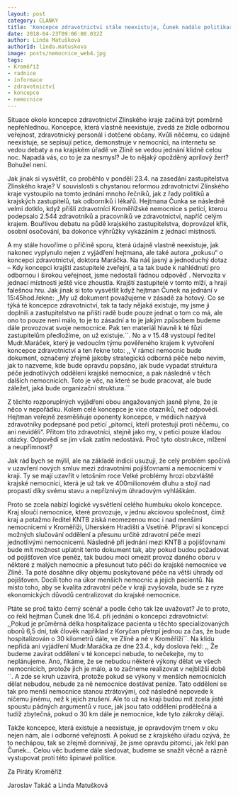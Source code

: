 ```yaml
---
layout: post
category: CLANKY
title: 'Koncepce zdravotnictví stále neexistuje, Čunek nadále politikaří'
date: 2018-04-23T09:06:00.032Z
author: Linda Matušková
authorId: linda.matuskova
image: posts/nemocnice_web4.jpg
tags: 
- Kroměříž
- radnice
- informace
- zdravotnictví
- koncepce
- nemocnice
---
```


Situace okolo koncepce zdravotnictví Zlínského kraje začíná být poměrně nepřehlednou. Koncepce, která vlastně neexistuje, zvedá ze židle odbornou veřejnost, zdravotnický personál i dotčené občany. Kvůli něčemu, co údajně neexistuje, se sepisují petice, demonstruje v nemocnici, na internetu se vedou debaty a na krajském úřadě ve Zlíně se vedou jednání klidně celou noc. Napadá vás, co to je za nesmysl? Je to nějaký opožděný aprílový žert? Bohužel není.

Jak jinak si vysvětlit, co proběhlo v pondělí 23.4. na zasedání zastupitelstva Zlínského kraje? V souvislosti s chystanou reformou zdravotnictví Zlínského kraje vystoupilo na tomto jednání mnoho řečníků, jak z řady politiků a krajských zastupitelů, tak odborníků i lékařů. Hejtmana Čunka se následně velmi dotklo, když přišli zdravotníci Kroměřížské nemocnice s peticí, kterou podepsalo 2.544 zdravotníků a pracovníků ve zdravotnictví, napříč celým krajem. Bouřlivou debatu na půdě krajského zastupitelstva, doprovázel křik, osobní osočování, ba dokonce výhrůžky vykázáním z jednací místnosti. 

A my stále hovoříme o příčině sporu, která údajně vlastně neexistuje, jak nakonec vyplynulo nejen z vyjádření hejtmana, ale také autora „pokusu“ o koncepci zdravotnictví, doktora Maráčka. Na náš jasný a jednoduchý dotaz – Kdy koncepci krajští zastupitelé zveřejní, a ta tak bude k nahlédnutí pro odbornou i širokou veřejnost, jsme nedostali řádnou odpověď . Nervozita v jednací místnosti ještě více zhoustla. Krajští zastupitelé v tomto mlží, a hrají falešnou hru. Jak jinak si toto vysvětlit když hejtman Čunek na jednání v 15:45hod.řekne: ,,My už dokument považujeme v zásadě za hotový. Co se týká té koncepce zdravotnictví, tak ta tady nějaká existuje, my jsme ji doplnili a zastupitelstvo na příští radě bude pouze jednat o tom co má, ale ono to pouze není málo, to je to zásadní a to je jakým způsobem budeme dále provozovat svoje nemocnice. Pak ten materiál hlavně k té fůzi zastupitelům předložíme, on už existuje.´´. No a v 15.48 vystoupí ředitel Mudr.Maráček, který je vedoucím týmu pověřeného krajem k vytvoření koncepce zdravotnictví a ten řekne toto: ,, V rámci nemocnic bude dokument, označený zřejmě jakoby strategická odborná péče nebo nevím, jak to nazveme, kde bude opravdu popsáno, jak bude vypadat struktura péče jednotlivých oddělení krajské nemocnice, a pak následně v těch dalších nemocnicích. Toto je věc, na které se bude pracovat, ale bude záležet, jaká bude organizační struktura.´´

Z těchto rozporuplných vyjádření obou angažovaných jasně plyne, že je něco v nepořádku. Kolem celé koncepce je více otazníků, než odpovědí. Hejtman veřejně zesměšňuje oponenty koncepce, v médiích nazývá zdravotníky podepsané pod peticí „pitomci, kteří protestují proti něčemu, co ani neviděli“. Přitom tito zdravotníci, stejně jako my, v petici pouze kladou otázky. Odpovědí se jim však zatím nedostává. Proč tyto obstrukce, mlžení a neupřímnost? 

 Jak rád bych se mýlil, ale na základě indicií usuzuji, že celý problém spočívá v uzavření nových smluv mezi zdravotními pojišťovnami a nemocnicemi v kraji. Ty se mají uzavřít v letošním roce  Velké problémy hrozí obzvláště krajské nemocnici, která je už tak ve 400milionovém dluhu a stojí nad propastí díky svému stavu a nepříznivým úhradovým vyhláškám.

Proto se zcela nabízí logické vysvětlení celého humbuku okolo koncepce. Kraj sloučí nemocnice, které provozuje,  v jednu akciovou společnost, čímž kraj a potažmo ředitel KNTB získá neomezenou moc i nad menšími nemocnicemi v Kroměříži, Uherském Hradišti a Vsetíně. Připraví si koncepci možných slučování oddělení a přesunu určité zdravotní péče mezi jednotlivými nemocnicemi. Následně při jednání mezi KNTB a pojišťovnami bude mít možnost uplatnit tento dokument tak, aby pokud budou požadovat od pojišťoven více peněz, tak budou moci omezit provoz daného oboru v některé z malých nemocnic a přesunout tuto péči do krajské nemocnice ve Zlíně. Ta poté dosáhne díky objemu poskytované péče na větší úhrady od pojišťoven. Docílí toho na úkor menších nemocnic a jejich pacientů. Na místo toho, aby se kvalita zdravotní péče v kraji zvyšovala, bude se z ryze ekonomických důvodů centralizovat do krajské nemocnice. 

Ptáte se proč takto černý scénář a podle čeho tak lze uvažovat? Je to proto, co řekl hejtman Čunek dne 16.4. při jednání o koncepci zdravotnictví: ,,Pokud je průměrná délka hospitalizace pacienta u těchto specializovaných oborů 6,5 dní, tak člověk například z Koryčan přetrpí jednou za čas, že bude hospitalizován o 30 kilometrů dále, ve Zlíně a né v Kroměříži´´. Na klidu nepřidá ani vyjádření Mudr.Maráčka ze dne 23.4., kdy doslova řekl: ,, Že budeme zavírat oddělení v té koncepci nebude, to nečekejte, my to neplánujeme. Ano, říkáme, že se nebudou některé výkony dělat ve všech nemocnicích, protože jich je málo, a to začneme realizovat v nejbližší době´´. A zde se kruh uzavírá, protože pokud se výkony v menších nemocnicích dělat nebudou, nebude za ně nemocnice dostávat peníze. Tato oddělení se tak pro menší nemocnice stanou ztrátovými, což následně nepovede k ničemu jinému, než k jejich zrušení. Ale to už na kraji budou mít zcela jistě spoustu pádných argumentů v ruce, jak jsou tato oddělení prodělečná a tudíž zbytečná, pokud o 30 km dále je nemocnice, kde tyto zákroky dělají.

Takže koncepce, která existuje a neexistuje, je opravdovým trnem v oku nejen nám, ale i odborné veřejnosti. A pokud se z krajského úřadu ozývá, že to nechápou, tak se zřejmě domnívají, že jsme opravdu pitomci, jak řekl pan Čunek… Celou věc budeme dále sledovat, budeme se snažit věcně a rázně vystupovat proti této špinavé politice.

Za Piráty Kroměříž

Jaroslav Takáč a Linda Matušková
